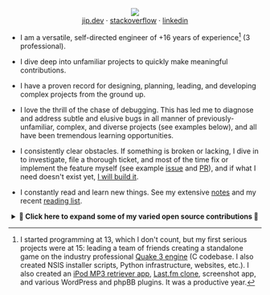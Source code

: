 <p align="center">
  <a href="https://jip.dev"><img src="https://i.imgur.com/Xh152w6.png"></a><br>
  <a href="https://jip.dev">jip.dev</a> · <a href="https://stackoverflow.com/users/101090/jorge-israel-pe%c3%b1a">stackoverflow</a> · <a href="https://www.linkedin.com/in/jorge-israel-p/">linkedin</a>
</p>

- I am a versatile, self-directed engineer of +16 years of experience[^1] (3 professional).

- I dive deep into unfamiliar projects to quickly make meaningful contributions.

- I have a proven record for designing, planning, leading, and developing complex projects from the ground up.

- I love the thrill of the chase of debugging. This has led me to diagnose and address subtle and elusive bugs in all manner of previously-unfamiliar, complex, and diverse projects (see examples below), and all have been tremendous learning opportunities.

- I consistently clear obstacles. If something is broken or lacking, I dive in to investigate, file a thorough ticket, and most of the time fix or implement the feature myself (see example [issue](https://github.com/aws/aws-cdk/issues/10921) and [PR](https://github.com/aws/aws-cdk/pull/10922)), and if what I need doesn't exist yet, [I will build it](https://github.com/blaenk/hoedown#readme).

- I constantly read and learn new things. See my extensive [notes](https://jip.dev/notes/) and my recent [reading list](https://jip.dev/reads/).

[^1]: I started programming at 13, which I don't count, but my first serious projects were at 15: leading a team of friends creating a standalone game on the industry professional [Quake 3 engine](https://en.wikipedia.org/wiki/Id_Tech_3) (C codebase. I also created NSIS installer scripts, Python infrastructure, websites, etc.). I also created an [iPod MP3 retriever app](https://jip.dev/work/mypod/), [Last.fm clone](https://jip.dev/work/musicaster/), screenshot app, and various WordPress and phpBB plugins. It was a productive year.

<details>
<summary align="center"><strong>🔽 Click here to expand some of my varied open source contributions 🔽</strong></summary>
<br>

See the full list [here](https://jip.dev/work/).

<!-- prettier-ignore -->
| Project | Language | Description |
| :------ | :------: | :---------- |
| [AWS CDK](https://github.com/aws/aws-cdk/pulls?q=author%3Ablaenk+is%3Apr)<br>Infrastructure as Code | TypeScript | I implemented native `.dockerignore` and `.gitignore` support to fix confusing and erratic behavior, and also added support for the AWS Lambda `WorkDir` option. [Learn more](https://jip.dev/work/cdk/). |
| [Minio](https://github.com/minio/minio/issues?q=author%3Ablaenk+is%3Amerged)<br>Kubernetes Native Object Storage | Go | I optimized listings of large HDFS directories with +1,500 files by 200x to aid a company merger. [Learn more](https://jip.dev/work/minio/). |
| [Rust](https://github.com/rust-lang/rust/pull/22351)<br>Systems Programming Language | Rust | I was an early Rust user since before 2014 and consistently helped to adapt Rust packages to breaking changes of syntax, semantics, and libraries. I [reported compiler errors](https://github.com/rust-lang/rust/issues?q=is%3Aissue+sort%3Aupdated-desc+author%3Ablaenk+is%3Aclosed) that I discovered by using bleeding-edge nightly features, and contributed a speedy fix in time for the 1.0 release. [Learn more](https://jip.dev/work/rust/). |
| [libtorrent](https://github.com/rakshasa/libtorrent/pull/40)/[rtorrent](https://github.com/rakshasa/rtorrent/pull/127)<br>BitTorrent Library/Client | C++ | I fixed elusive platform-specific bugs reported by Solaris users caused by non-portable signal handling due to non-POSIX compliant system calls. [Learn more](https://jip.dev/work/rtorrent/) and [more](https://jip.dev/work/libtorrent/). |
| [hoedown](https://github.com/hoedown/hoedown/pulls?q=author%3Ablaenk+is%3Apr)<br>Markdown C Library | C | Early on Rust lacked a fully-featured Markdown library and I needed one for the static site generator I was writing ([diecast](https://github.com/diecast/diecast)), so I wrote **idiomatic** [bindings to hoedown for Rust](https://github.com/blaenk/hoedown) which exposed previously unknown edge cases in the C library through different combinations of feature flags. [Learn more](https://jip.dev/work/hoedown/). |
| [WP-reCAPTCHA](https://jip.dev/work/wp-recaptcha/)<br>Official reCAPTCHA WordPress Plugin | PHP | Back in 2008 the lead engineer of the Carnegie Mellon University project [reCAPTCHA](https://en.wikipedia.org/wiki/Recaptcha) asked if I would be interested in creating the official WordPress plugin for reCAPTCHA and I accepted. After over half a million installs, I transferred ownership to Google after they acquired reCAPTCHA. [Learn more](https://jip.dev/work/wp-recaptcha/). |
| [Hakyll](https://github.com/jaspervdj/hakyll/pulls?q=author%3Ablaenk)<br>Static Site Generator | Haskell | I fixed a [reported bug](https://github.com/jaspervdj/hakyll/issues/250) that appeared without any changes to code nor to the Hakyll library, something especially rare in Haskell. [Learn more](https://jip.dev/work/hakyll/). |
| [Aura](https://github.com/fosskers/aura/pull/233)<br>AUR [Package Helper](https://wiki.archlinux.org/title/AUR_helpers) | Haskell | I implemented search-result count limiting. [Learn more](https://jip.dev/work/aura/). |
| [Syncplay](https://github.com/Syncplay/syncplay/issues?q=author%3Ablaenk)<br>Media Player Synchronizer | Python | I contributed features to the synchronization algorithm and made Syncplay packageable on Linux, then created ArchLinux [AUR packages](https://aur.archlinux.org/packages/?O=0&SeB=nd&K=syncplay&outdated=&SB=n&SO=a&PP=50&do_Search=Go) for them. [Learn more](https://jip.dev/work/syncplay/). |
| [Handlebars-Rust](https://github.com/sunng87/handlebars-rust/issues?q=author%3Ablaenk)<br>Template Engine | Rust | I kept it updated against the frequent breaking changes of pre-1.0 Rust. |
| [MPC-HC](https://github.com/mpc-hc/mpc-hc/pull/38)<br>Media Player | C++ | I fixed remote web UI seeking. |
| [notify](https://github.com/notify-rs/notify/issues?q=author%3Ablaenk)<br>File System Events | Rust | I kept it updated against the frequent breaking changes of pre-1.0 Rust, as well as fixed general bugs and made certain optimizations. |
| [git2](https://github.com/rust-lang/git2-rs/pulls?q=author%3Ablaenk)<br>Rust Bindings to [libgit2](https://libgit2.org/) | Rust | I increased C library binding coverage. |
| [inotify-rs](https://github.com/hannobraun/inotify-rs/pull/14)<br>Rust Bindings to Linux [`inotify`](https://en.wikipedia.org/wiki/Inotify) | Rust | I adapted it to pre-1.0 breaking changes by interpreting Linux documentation for the correct kind of error to yield. |

</details>
